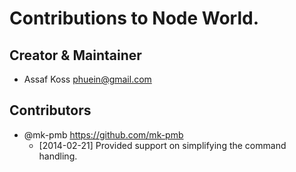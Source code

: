 # Contributions to Node World.

## Creator & Maintainer

* Assaf Koss <phuein@gmail.com>

## Contributors

* @mk-pmb <https://github.com/mk-pmb>
  * [2014-02-21] Provided support on simplifying the command handling.
